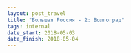 ```yaml
---
layout: post_travel
title: "Большая Россия - 2: Волгоград"
tags: internal
date_start: 2018-05-03
date_finish: 2018-05-04
---
```

